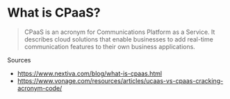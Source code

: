 # What is CPaaS?

> CPaaS is an acronym for Communications Platform as a Service. It describes cloud solutions that enable businesses to add real-time communication features to their own business applications.

Sources
* https://www.nextiva.com/blog/what-is-cpaas.html
* https://www.vonage.com/resources/articles/ucaas-vs-cpaas-cracking-acronym-code/
